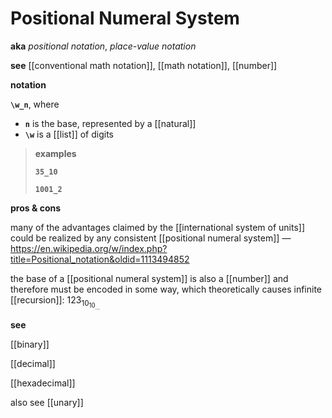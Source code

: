 # Positional Numeral System

**aka** _positional notation_, _place-value notation_

**see** [[conventional math notation]], [[math notation]], [[number]]

**notation**

**`\w_n`**, where

- **`n`** is the base, represented by a [[natural]]
- **`\w`** is a [[list]] of digits

> **examples**
>
> **`35_10`**
>
> **`1001_2`**

**pros & cons**

many of the advantages claimed by the [[international system of units]] could be realized by any consistent [[positional numeral system]] &mdash; <https://en.wikipedia.org/w/index.php?title=Positional_notation&oldid=1113494852>

the base of a [[positional numeral system]] is also a [[number]] and therefore must be encoded in some way, which theoretically causes infinite [[recursion]]: $123_{10_{10_{\dots}}}$

**see**

[[binary]]

[[decimal]]

[[hexadecimal]]

also see [[unary]]
